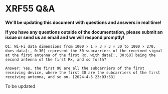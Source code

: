# XRF55 Q&A

**We'll be updating this document with questions and answers in real time!**

**If you have any questions outside of the documentation, please submit an issue or send us an email and we will respond promptly!**

```
Q1: Wi-Fi data dimensions from 1000 × 1 × 3 × 3 × 30 to 1000 × 270, does data[:, 0:30] represent the 30 subcarriers of the received signal at the first antenna of the first Rx, with data[:, 30:60] being the second antenna of the first Rx, and so forth?

Answer: Yes, the first 90 are all the subcarriers of the first receiving device, where the first 30 are the subcarriers of the first receiving antenna, and so on. [2024-4-5 23:03:33]
```

To be updated

